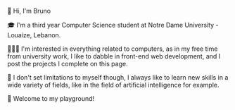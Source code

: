 👋 Hi, I'm Bruno

🎓 I'm a third year Computer Science student at Notre Dame University - Louaize, Lebanon.

👨🏻‍💻 I'm interested in everything related to computers, as in my free time from university work, I like to dabble in front-end web development, and I post the projects I complete on this page.

🤖 I don't set limitations to myself though, I always like to learn new skills in a wide variety of fields, like in the field of artificial intelligence for example. 

🫡 Welcome to my playground!
